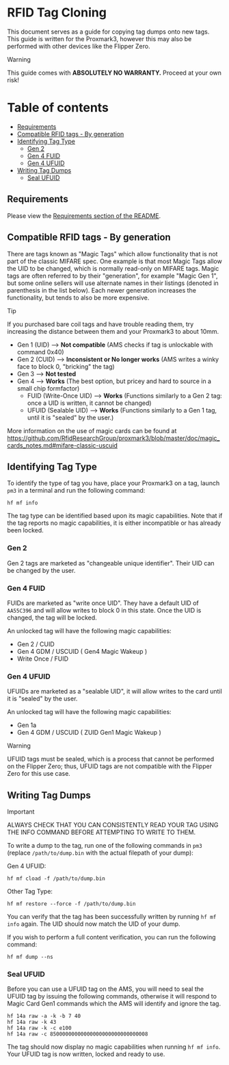 # RFID Tag Cloning

This document serves as a guide for copying tag dumps onto new tags.
This guide is written for the Proxmark3, however this may also be performed with other devices like the Flipper Zero.

> [!WARNING]
> This guide comes with **ABSOLUTELY NO WARRANTY.** Proceed at your own risk!

# Table of contents
<!--ts-->
   * [Requirements](#requirements)
   * [Compatible RFID tags - By generation](#compatible-rfid-tags---by-generation)
   * [Identifying Tag Type](#identifying-tag-type)
      * [Gen 2](#gen-2)
      * [Gen 4 FUID](#gen-4-fuid)
      * [Gen 4 UFUID](#gen-4-ufuid)
   * [Writing Tag Dumps](#writing-tag-dumps)
      * [Seal UFUID](#seal-ufuid)
<!--te-->

## Requirements

Please view the [Requirements section of the README](../README.md#requirements).

## Compatible RFID tags - By generation

There are tags known as "Magic Tags" which allow functionality that is not part of the classic MIFARE spec. One example is that most Magic Tags allow the UID to be changed, which is normally read-only on MIFARE tags. Magic tags are often referred to by their "generation", for example "Magic Gen 1", but some online sellers will use alternate names in their listings (denoted in parenthesis in the list below). Each newer generation increases the functionality, but tends to also be more expensive.

> [!TIP]
> If you purchased bare coil tags and have trouble reading them, try increasing the distance between them and your Proxmark3 to about 10mm.

- Gen 1 (UID) --> **Not compatible** (AMS checks if tag is unlockable with command 0x40)
- Gen 2 (CUID) --> **Inconsistent or No longer works** (AMS writes a winky face to block 0, "bricking" the tag)
- Gen 3 --> **Not tested**
- Gen 4 --> **Works** (The best option, but pricey and hard to source in a small chip formfactor)
  - FUID (Write-Once UID) --> **Works** (Functions similarly to a Gen 2 tag: once a UID is written, it cannot be changed)
  - UFUID (Sealable UID) --> **Works** (Functions similarly to a Gen 1 tag, until it is "sealed" by the user.)

More information on the use of magic cards can be found at https://github.com/RfidResearchGroup/proxmark3/blob/master/doc/magic_cards_notes.md#mifare-classic-uscuid

## Identifying Tag Type

To identify the type of tag you have, place your Proxmark3 on a tag, launch `pm3` in a terminal and run the following command:

```
hf mf info
```

The tag type can be identified based upon its magic capabilities.  Note that if the tag reports no magic capabilities, it is either incompatible or has already been locked.

### Gen 2

Gen 2 tags are marketed as "changeable unique identifier".  Their UID can be changed by the user.

### Gen 4 FUID

FUIDs are marketed as "write once UID".  They have a default UID of `AA55C396` and will allow writes to block 0 in this state. Once the UID is changed, the tag will be locked.

An unlocked tag will have the following magic capabilities:
- Gen 2 / CUID
- Gen 4 GDM / USCUID ( Gen4 Magic Wakeup )
- Write Once / FUID

### Gen 4 UFUID

UFUIDs are marketed as a "sealable UID", it will allow writes to the card until it is "sealed" by the user.

An unlocked tag will have the following magic capabilities:

- Gen 1a
- Gen 4 GDM / USCUID ( ZUID Gen1 Magic Wakeup )

> [!WARNING]
> UFUID tags must be sealed, which is a process that cannot be performed on the Flipper Zero; thus, UFUID tags are not compatible with the Flipper Zero for this use case.

## Writing Tag Dumps

> [!IMPORTANT]
> ALWAYS CHECK THAT YOU CAN CONSISTENTLY READ YOUR TAG USING THE INFO COMMAND BEFORE ATTEMPTING TO WRITE TO THEM.

To write a dump to the tag, run one of the following commands in `pm3` (replace `/path/to/dump.bin` with the actual filepath of your dump):

Gen 4 UFUID:
```
hf mf cload -f /path/to/dump.bin
```

Other Tag Type:
```
hf mf restore --force -f /path/to/dump.bin
```

You can verify that the tag has been successfully written by running `hf mf info` again.  The UID should now match the UID of your dump.

If you wish to perform a full content verification, you can run the following command:
```
hf mf dump --ns
```

### Seal UFUID

Before you can use a UFUID tag on the AMS, you will need to seal the UFUID tag by issuing the following commands, otherwise it will respond to Magic Card Gen1 commands which the AMS will identify and ignore the tag. 

```
hf 14a raw -a -k -b 7 40
hf 14a raw -k 43
hf 14a raw -k -c e100
hf 14a raw -c 85000000000000000000000000000008
```

The tag should now display no magic capabilities when running `hf mf info`.  Your UFUID tag is now written, locked and ready to use.
